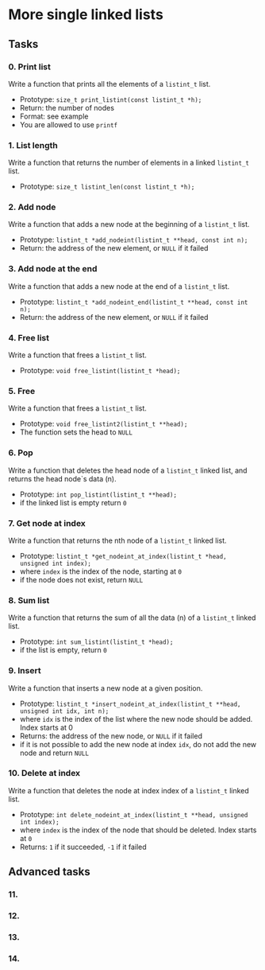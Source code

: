 # More single linked lists
## Tasks
### 0. Print list
Write a function that prints all the elements of a `listint_t` list.
* Prototype: `size_t print_listint(const listint_t *h);`
* Return: the number of nodes
* Format: see example
* You are allowed to use `printf`
### 1. List length
Write a function that returns the number of elements in a linked `listint_t` list.
- Prototype: `size_t listint_len(const listint_t *h);`
### 2. Add node
Write a function that adds a new node at the beginning of a `listint_t` list.
- Prototype: `listint_t *add_nodeint(listint_t **head, const int n);`
- Return: the address of the new element, or `NULL` if it failed
### 3. Add node at the end
Write a function that adds a new node at the end of a `listint_t` list.
+ Prototype: `listint_t *add_nodeint_end(listint_t **head, const int n);`
+ Return: the address of the new element, or `NULL` if it failed
### 4. Free list
Write a function that frees a `listint_t` list.
- Prototype: `void free_listint(listint_t *head);`
### 5. Free
Write a function that frees a `listint_t` list.
+ Prototype: `void free_listint2(listint_t **head);`
+ The function sets the head to `NULL`
### 6. Pop
Write a function that deletes the head node of a `listint_t` linked list, and returns the head node\`s data (n).
- Prototype: `int pop_listint(listint_t **head);`
- if the linked list is empty return `0`
### 7. Get node at index
Write a function that returns the nth node of a `listint_t` linked list.
- Prototype: `listint_t *get_nodeint_at_index(listint_t *head, unsigned int index);`
- where `index` is the index of the node, starting at `0`
- if the node does not exist, return `NULL`
### 8. Sum list
Write a function that returns the sum of all the data (n) of a `listint_t` linked list.
- Prototype: `int sum_listint(listint_t *head);`
- if the list is empty, return `0`
### 9. Insert
Write a function that inserts a new node at a given position.
- Prototype: `listint_t *insert_nodeint_at_index(listint_t **head, unsigned int idx, int n);`
- where `idx` is the index of the list where the new node should be added. Index starts at 0
- Returns: the address of the new node, or `NULL` if it failed
- if it is not possible to add the new node at index `idx`, do not add the new node and return `NULL`
### 10. Delete at index
Write a function that deletes the node at index index of a `listint_t` linked list.
- Prototype: `int delete_nodeint_at_index(listint_t **head, unsigned int index);`
- where `index` is the index of the node that should be deleted. Index starts at `0`
- Returns: `1` if it succeeded, `-1` if it failed
## Advanced tasks
### 11.
### 12.
### 13.
### 14.
